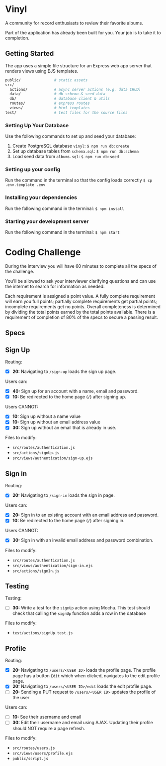 # Vinyl

A community for record enthusiasts to review their favorite albums.

Part of the application has already been built for you. Your job is to take it to completion.

## Getting Started

The app uses a simple file structure for an Express web app server that renders views using EJS templates.

```sh
public/               # static assets
src/
  actions/            # async server actions (e.g. data CRUD)
  data/               # db schema & seed data
  db/                 # database client & utils
  routes/             # express routes
  views/              # html templates
test/                 # test files for the source files
```

### Setting Up Your Database

Use the following commands to set up and seed your database:

1. Create PostgreSQL database `vinyl`: `$ npm run db:create`
1. Set up database tables from `schema.sql`: `$ npm run db:schema`
1. Load seed data from `albums.sql`: `$ npm run db:seed`

### Setting up your config

Run the command in the terminal so that the config loads correctly
`$ cp .env.template .env`

### Installing your dependencies

Run the following command in the terminal:
`$ npm install`

### Starting your development server

Run the following command in the terminal:
`$ npm start`


# Coding Challenge

During the interview you will have 60 minutes to complete all the specs of the challenge.

You'll be allowed to ask your interviewer clarifying questions and can use the internet to search for information as needed.

Each requirement is assigned a point value. A fully complete requirement will earn you full points; partially complete requirements get partial points; incomplete requirements get no points. Overall completeness is determined by dividing the total points earned by the total points available. There is a requirement of completion of 80% of the specs to secure a passing result.

## Specs

## Sign Up

Routing:
- [x] __20:__ Navigating to `/sign-up` loads the sign up page.

Users can:
- [x] __40:__ Sign up for an account with a name, email and password.
- [x] __10:__ Be redirected to the home page (`/`) after signing up.

Users CANNOT:
- [x] __10:__ Sign up without a name value
- [x] __10:__ Sign up without an email address value
- [x] __30:__ Sign up without an email that is already in use.

Files to modify:
- `src/routes/authentication.js`
- `src/actions/signUp.js`
- `src/views/authentication/sign-up.ejs`

## Sign in

Routing:
- [x] __20:__ Navigating to `/sign-in` loads the sign in page.

Users can:
- [x] __20:__ Sign in to an existing account with an email address and password.
- [x] __10:__ Be redirected to the home page (`/`) after signing in.

Users CANNOT:

- [x] __30:__ Sign in with an invalid email address and password combination.

Files to modify:
- `src/routes/authentication.js`
- `src/views/authentication/sign-in.ejs`
- `src/actions/signIn.js`

## Testing

Testing:
- [ ] __30:__ Write a test for the `signUp` action using Mocha. This test should check that calling the `signUp` function adds a row in the database

Files to modify:
- `test/actions/signUp.test.js`


## Profile

Routing:
- [x] __20:__ Navigating to `/users/<USER ID>` loads the profile page. The profile page has a button `Edit` which when clicked, navigates to the edit profile page.
- [x] __20:__ Navigating to `/users/<USER ID>/edit` loads the edit profile page.
- [ ] __20:__ Sending a PUT request to `/users/<USER ID>` updates the profile of the user

Users can:
- [ ] __10:__ See their username and email
- [ ] __30:__ Edit their username and email using AJAX. Updating their profile should NOT require a page refresh.

Files to modify:
- `src/routes/users.js`
- `src/views/users/profile.ejs`
- `public/script.js`
